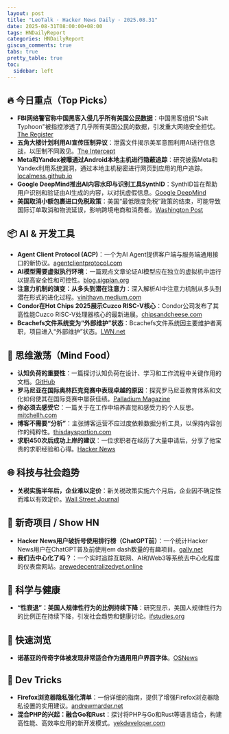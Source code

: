 ```yaml
---
layout: post
title: "LeoTalk · Hacker News Daily · 2025.08.31"
date: 2025-08-31T08:00:00+08:00
tags: HNDailyReport
categories: HNDailyReport
giscus_comments: true
tabs: true
pretty_table: true
toc:
  sidebar: left
---
```


## 🔥 今日重点（Top Picks）

- **FBI网络警官称中国黑客入侵几乎所有美国公民数据**：中国黑客组织"Salt Typhoon"被指控渗透了几乎所有美国公民的数据，引发重大网络安全担忧。[The Register](https://www.theregister.com/2025/08/28/fbi_cyber_cop_salt_typhoon/)
- **五角大楼计划利用AI宣传压制异议**：泄露文件揭示美军意图利用AI进行信息战，以压制不同政见。[The Intercept](https://theintercept.com/2025/08/25/pentagon-military-ai-propaganda-influence/)
- **Meta和Yandex被曝通过Android本地主机进行隐蔽追踪**：研究披露Meta和Yandex利用系统漏洞，通过本地主机秘密进行网页到应用的用户追踪。[localmess.github.io](https://localmess.github.io/?new=)
- **Google DeepMind推出AI内容水印与识别工具SynthID**：SynthID旨在帮助用户识别和验证由AI生成的内容，以对抗虚假信息。[Google DeepMind](https://deepmind.google/science/synthid/)
- **美国取消小额包裹进口免税政策**：美国“最低限度免税”政策的结束，可能导致国际订单取消和物流延误，影响跨境电商和消费者。[Washington Post](https://www.washingtonpost.com/business/2025/08/30/de-minimis-tax-canceled-orders-delays/)

## 📦 AI & 开发工具

- **Agent Client Protocol (ACP)**：一个为AI Agent提供客户端与服务端通用接口的新协议。[agentclientprotocol.com](https://agentclientprotocol.com/overview/introduction)
- **AI模型需要虚拟执行环境**：一篇观点文章论证AI模型应在独立的虚拟机中运行以提高安全性和可控性。[blog.sigplan.org](https://blog.sigplan.org/2025/08/29/ai-models-need-a-virtual-machine/)
- **注意力机制的演变：从多头到潜在注意力**：深入解析AI中注意力机制从多头到潜在形式的进化过程。[vinithavn.medium.com](https://vinithavn.medium.com/from-multi-head-to-latent-attention-the-evolution-of-attention-mechanisms-64e3c0505f24)
- **Condor在Hot Chips 2025展示Cuzco RISC-V核心**：Condor公司发布了其高性能Cuzco RISC-V处理器核心的最新进展。[chipsandcheese.com](https://chipsandcheese.com/p/condors-cuzco-risc-v-core-at-hot)
- **Bcachefs文件系统变为“外部维护”状态**：Bcachefs文件系统因主要维护者离职，项目进入“外部维护”状态。[LWN.net](https://lwn.net/Articles/1035736/)

## 🧠 思维激荡（Mind Food）

- **认知负荷的重要性**：一篇探讨认知负荷在设计、学习和工作流程中关键作用的文档。[GitHub](https://github.com/zakirullin/cognitive-load)
- **罗马尼亚在国际奥林匹克竞赛中表现卓越的原因**：探究罗马尼亚教育体系和文化如何使其在国际竞赛中屡获佳绩。[Palladium Magazine](https://www.palladiummag.com/2025/08/29/why-romania-excels-in-international-olympiads/)
- **你必须去感受它**：一篇关于在工作中培养直觉和感受力的个人反思。[mitchellh.com](https://mitchellh.com/writing/feel-it)
- **博客不需要“分析”**：主张博客运营不应过度依赖数据分析工具，以保持内容创作的纯粹性。[thisdaysportion.com](https://www.thisdaysportion.com/posts/contra-analytics/)
- **求职450次后成功上岸的建议**：一位求职者在经历了大量申请后，分享了他宝贵的求职经验和心得。[Hacker News](https://news.ycombinator.com/item?id=45073589)

## 🌐 科技与社会趋势

- **关税实施半年后，企业难以定价**：新关税政策实施六个月后，企业因不确定性而难以有效定价。[Wall Street Journal](https://www.wsj.com/business/retail/trump-tariff-business-price-impact-37b630c8)

## 📱 新奇项目 / Show HN

- **Hacker News用户破折号使用排行榜（ChatGPT前）**：一个统计Hacker News用户在ChatGPT普及前使用em dash数量的有趣项目。[gally.net](https://www.gally.net/miscellaneous/hn-em-dash-user-leaderboard.html)
- **我们去中心化了吗？**：一个实时追踪互联网、AI和Web3等系统去中心化程度的仪表盘网站。[arewedecentralizedyet.online](https://arewedecentralizedyet.online/)

## 🔬 科学与健康

- **“性衰退”：美国人规律性行为的比例持续下降**：研究显示，美国人规律性行为的比例正在持续下降，引发社会趋势和健康讨论。[ifstudies.org](https://ifstudies.org/blog/the-sex-recession-the-share-of-americans-having-regular-sex-keeps-dropping)

## 🎯 快速浏览

- **诺基亚的传奇字体被发现非常适合作为通用用户界面字体**。[OSNews](https://www.osnews.com/story/143222/it-turns-out-nokias-legendary-font-makes-for-a-great-general-user-interface-font/)

## 🧰 Dev Tricks

- **Firefox浏览器隐私强化清单**：一份详细的指南，提供了增强Firefox浏览器隐私设置的实用建议。[andrewmarder.net](https://andrewmarder.net/firefox/)
- **混合PHP的兴起：融合Go和Rust**：探讨将PHP与Go和Rust等语言结合，构建高性能、高效率应用的新开发模式。[yekdeveloper.com](https://yekdeveloper.com/p/4-the-rise-of-hybrid-php)
